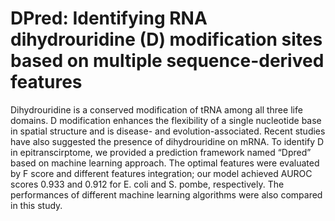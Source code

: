 # DPred: Identifying RNA dihydrouridine (D) modification sites based on multiple sequence-derived features 
Dihydrouridine is a conserved modification of tRNA among all three life domains. D modification enhances the flexibility of a single nucleotide base in spatial structure and is disease- and evolution-associated. Recent studies have also suggested the presence of dihydrouridine on mRNA. To identify D in epitranscirptome, we provided a prediction framework named “Dpred” based on machine learning approach. The optimal features were evaluated by F score and different features integration; our model achieved AUROC scores 0.933 and 0.912 for E. coli and S. pombe, respectively. The performances of different machine learning algorithms were also compared in this study. 
